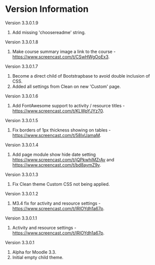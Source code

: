 Version Information
===================
Version 3.3.0.1.9
  1. Add missing 'choosereadme' string.

Version 3.3.0.1.8
  1. Make course summary image a link to the course - https://www.screencast.com/t/CSwHWgOoEx3.

Version 3.3.0.1.7
  1. Become a direct child of Bootstrapbase to avoid double inclusion of CSS.
  2. Added all settings from Clean on new 'Custom' page.

Version 3.3.0.1.6
  1. Add FontAwesome support to activity / resource titles - https://www.screencast.com/t/KLWpYJYz70.

Version 3.3.0.1.5
  1. Fix borders of 1px thickness showing on tables - https://www.screencast.com/t/58lxUamaM.

Version 3.3.0.1.4
  1. Add page module show hide date setting https://www.screencast.com/t/jQPkwhiMZrAv and https://www.screencast.com/t/bd8aymZ9v.

Version 3.3.0.1.3
  1. Fix Clean theme Custom CSS not being applied.

Version 3.3.0.1.2
  1. M3.4 fix for activity and resource settings - https://www.screencast.com/t/IRIOYdh1a67p.

Version 3.3.0.1.1
  1. Activity and resource settings - https://www.screencast.com/t/IRIOYdh1a67p.

Version 3.3.0.1
  1. Alpha for Moodle 3.3.
  2. Initial empty child theme.
